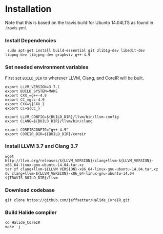 # Installation
Note that this is based on the travis build for Ubunto 14.04LTS as found in .travis.yml.

### Install Dependencies
```
 sudo apt-get install build-essential git zlib1g-dev libedit-dev libpng-dev libjpeg-dev graphviz g++-4.9
```

### Set needed environment variables
First set `BUILD_DIR` to wherever LLVM, Clang, and CoreIR will be built. 
```
export LLVM_VERSION=3.7.1 
export BUILD_SYSTEM=MAKE 
export CXX_=g++-4.9 
export CC_=gcc-4.9
export CXX=${CXX_}
export CC=${CC_}

export LLVM_CONFIG=${BUILD_DIR}/llvm/bin/llvm-config
export CLANG=${BUILD_DIR}/llvm/bin/clang

export COREIRCONFIG="g++-4.9"
export COREIR_DIR=${BUILD_DIR}/coreir
```

### Install LLVM 3.7 and Clang 3.7
```
wget http://llvm.org/releases/${LLVM_VERSION}/clang+llvm-${LLVM_VERSION}-x86_64-linux-gnu-ubuntu-14.04.tar.xz
tar xf clang+llvm-${LLVM_VERSION}-x86_64-linux-gnu-ubuntu-14.04.tar.xz
mv clang+llvm-${LLVM_VERSION}-x86_64-linux-gnu-ubuntu-14.04 ${TRAVIS_BUILD_DIR}/llvm
```

### Download codebase
```
git clone https://github.com/jeffsetter/Halide_CoreIR.git
```

### Build Halide compiler
```
cd Halide_CoreIR
make -j
```